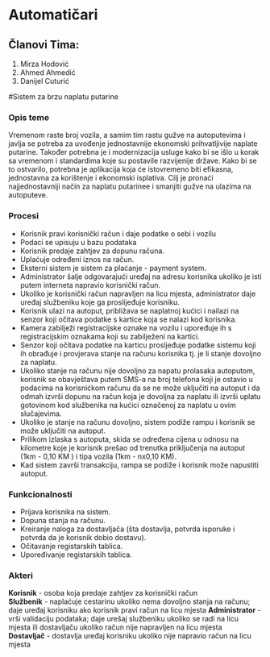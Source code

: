 # Automatičari
## Članovi Tima:

1. Mirza Hodović
2. Ahmed Ahmedić
3. Danijel Cuturić

#Sistem za brzu naplatu putarine

### Opis teme
Vremenom raste broj vozila, a samim tim rastu gužve na autoputevima i javlja se potreba za uvođenje jednostavnije ekonomski prihvatljivije naplate putarine. Također potrebna je i modernizacija usluge kako bi se išlo u korak sa vremenom i standardima koje su postavile razvijenije države. Kako bi se to ostvarilo, potrebna je aplikacija koja će istovremeno biti efikasna, jednostavna za korištenje i ekonomski isplativa. Cilj je pronaći najjednostavniji način za naplatu putarinee i smanjiti gužve na ulazima na autoputeve.


### Procesi

- Korisnik pravi korisnički račun i daje podatke o sebi i vozilu
- Podaci se upisuju u bazu podataka
- Korisnik predaje zahtjev za dopunu računa.
- Uplaćuje određeni iznos na račun.
- Eksterni sistem je sistem za plaćanje - payment system.
- Administrator šalje odgovarajući uređaj na adresu korisnika ukoliko je isti putem interneta napravio korisnički račun. 
- Ukoliko je korisnički račun napravljen na licu mjesta, administrator daje uređaj službeniku koje ga proslijeđuje korisniku.
- Korisnik ulazi na autoput, približava se naplatnoj kućici i nailazi na senzor koji očitava podatke s kartice koja se nalazi kod korisnika.
- Kamera zabilježi registracijske oznake na vozilu i upoređuje ih s registracijskim oznakama koji su zabilježeni na kartici.
- Senzor koji očitava podatke na karticu prosljeđuje podatke sistemu koji ih obrađuje i provjerava stanje na računu korisnika tj. je li stanje dovoljno za naplatu.
- Ukoliko stanje na računu nije dovoljno za napatu prolasaka autoputom, korisnik se obavještava putem SMS-a na broj telefona koji je ostavio u podacima na korisnićkom računu da se ne može uključiti na autoput i da odmah izvrši dopunu na račun koja je dovoljna za naplatu ili izvrši uplatu gotovinom kod službenika na kućici označenoj za naplatu u ovim slučajevima.
- Ukoliko je stanje na računu dovoljno, sistem podiže rampu i korisnik se može uključiti na autoput.
- Prilikom izlaska s autoputa, skida se određena cijena u odnosu na kilometre koje je korisnik prešao od trenutka priključenja na autoput (1km - 0,10 KM ) i tipa vozila (1km - nx0,10 KM).  
- Kad sistem završi transakciju, rampa se podiže i korisnik može napustiti autoput.  
 
### Funkcionalnosti

- Prijava korisnika na sistem.  
- Dopuna stanja na računu.  
- Kreiranje naloga za dostavljača (šta dostavlja, potvrda isporuke i potvrda da je korisnik dobio dostavu).  
- Očitavanje registarskih tablica.  
- Upoređivanje registarskih tablica.



### Akteri


**Korisnik** - osoba koja predaje zahtjev za korisnički račun  
**Službenik** - naplaćuje cestarinu ukoliko nema dovoljno stanja na računu; daje uređaj korisniku ako korisnik pravi račun na licu mjesta 
**Administrator** - vrši validaciju podataka; daje urešaj službeniku ukoliko se radi na licu mjesta ili dostavljaču ukoliko račun nije napravljen na licu mjesta  
**Dostavljač** - dostavlja uređaj korisniku ukoliko nije napravio račun na licu mjesta  
